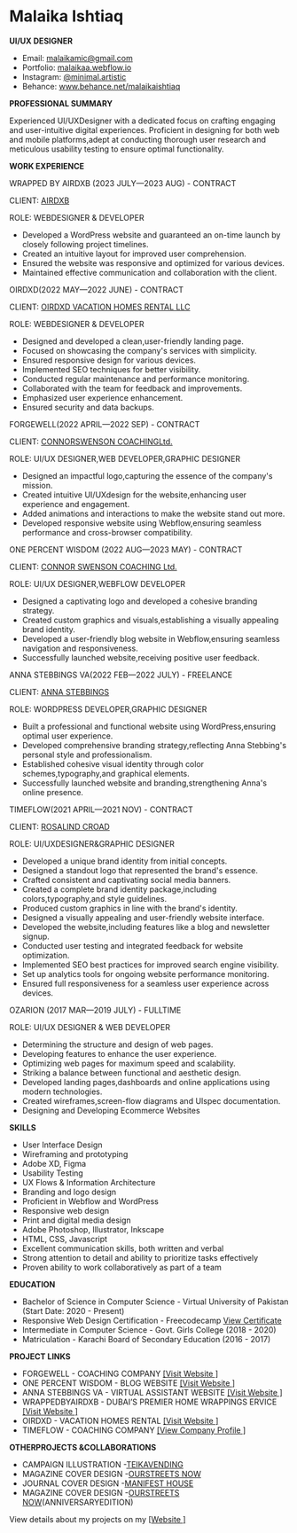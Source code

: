# Malaika Ishtiaq

**UI/UX DESIGNER**

- Email: <malaikamic@gmail.com>
- Portfolio: [malaikaa.webflow.io](https://malaikaa.webflow.io/)
- Instagram: [@minimal.artistic](https://www.instagram.com/minimal.artistic/)
- Behance: www.behance.net/malaikaishtiaq

**PROFESSIONAL SUMMARY**

Experienced UI/UXDesigner with a dedicated focus on crafting engaging and user-intuitive digital experiences. Proficient in designing for both web and mobile platforms,adept at conducting thorough user research and meticulous usability testing to ensure optimal functionality.

**WORK EXPERIENCE**

WRAPPED BY AIRDXB (2023 JULY—2023 AUG) - CONTRACT 

CLIENT: [AIRDXB](https://air-dxb.com/)

ROLE: WEBDESIGNER & DEVELOPER

- Developed a WordPress website and guaranteed an on-time launch by closely following project timelines.
- Created an intuitive layout for improved user comprehension.
- Ensured the website was responsive and optimized for various devices.
- Maintained effective communication and collaboration with the client.

OIRDXD(2022 MAY—2022 JUNE) - CONTRACT 

CLIENT: [OIRDXD VACATION HOMES RENTAL LLC ](https://oirdxd.com/)

ROLE: WEBDESIGNER & DEVELOPER

- Designed and developed a clean,user-friendly landing page.
- Focused on showcasing the company's services with simplicity.
- Ensured responsive design for various devices.
- Implemented SEO techniques for better visibility.
- Conducted regular maintenance and performance monitoring.
- Collaborated with the team for feedback and improvements.
- Emphasized user experience enhancement.
- Ensured security and data backups.

FORGEWELL(2022 APRIL—2022 SEP) - CONTRACT

CLIENT: [CONNORSWENSON COACHINGLtd.](https://www.connorswenson.com/)

ROLE: UI/UX DESIGNER,WEB DEVELOPER,GRAPHIC DESIGNER

- Designed an impactful logo,capturing the essence of the company's mission.
- Created intuitive UI/UXdesign for the website,enhancing user experience and engagement.
- Added animations and interactions to make the website stand out more.
- Developed responsive website using Webflow,ensuring seamless performance and cross-browser compatibility.

ONE PERCENT WISDOM (2022 AUG—2023 MAY) - CONTRACT 

CLIENT: [CONNOR SWENSON COACHING Ltd.](https://www.connorswenson.com/)

ROLE: UI/UX DESIGNER,WEBFLOW DEVELOPER

- Designed a captivating logo and developed a cohesive branding strategy.
- Created custom graphics and visuals,establishing a visually appealing brand identity.
- Developed a user-friendly blog website in Webflow,ensuring seamless navigation and responsiveness.
- Successfully launched website,receiving positive user feedback.

ANNA STEBBINGS VA(2022 FEB—2022 JULY) - FREELANCE 

CLIENT: [ANNA STEBBINGS](http://annastebbings.com/)

ROLE: WORDPRESS DEVELOPER,GRAPHIC DESIGNER

- Built a professional and functional website using WordPress,ensuring optimal user experience.
- Developed comprehensive branding strategy,reflecting Anna Stebbing's personal style and professionalism.
- Established cohesive visual identity through color schemes,typography,and graphical elements.
- Successfully launched website and branding,strengthening Anna's online presence.

TIMEFLOW(2021 APRIL—2021 NOV) - CONTRACT 

CLIENT: [ROSALIND CROAD](https://www.rosalindcroad.com/)

ROLE: UI/UXDESIGNER&GRAPHIC DESIGNER

- Developed a unique brand identity from initial concepts.
- Designed a standout logo that represented the brand's essence.
- Crafted consistent and captivating social media banners.
- Created a complete brand identity package,including colors,typography,and style guidelines.
- Produced custom graphics in line with the brand's identity.
- Designed a visually appealing and user-friendly website interface.
- Developed the website,including features like a blog and newsletter signup.
- Conducted user testing and integrated feedback for website optimization.
- Implemented SEO best practices for improved search engine visibility.
- Set up analytics tools for ongoing website performance monitoring.
- Ensured full responsiveness for a seamless user experience across devices.

OZARION (2017 MAR—2019 JULY) - FULLTIME 

ROLE: UI/UX DESIGNER & WEB DEVELOPER

- Determining the structure and design of web pages.
- Developing features to enhance the user experience.
- Optimizing web pages for maximum speed and scalability.
- Striking a balance between functional and aesthetic design.
- Developed landing pages,dashboards and online applications using modern technologies.
- Created wireframes,screen-flow diagrams and UIspec documentation.
- Designing and Developing Ecommerce Websites

**SKILLS**

- User Interface Design
- Wireframing and prototyping
- Adobe XD, Figma
- Usability Testing
- UX Flows & Information Architecture
- Branding and logo design
- Proficient in Webflow and WordPress
- Responsive web design
- Print and digital media design
- Adobe Photoshop, Illustrator, Inkscape
- HTML, CSS, Javascript
- Excellent communication skills, both written and verbal
- Strong attention to detail and ability to prioritize tasks effectively
- Proven ability to work collaboratively as part of a team

**EDUCATION**

- Bachelor of Science in Computer Science - Virtual University of Pakistan (Start Date: 2020 - Present)
- Responsive Web Design Certification - Freecodecamp [View Certificate](https://www.freecodecamp.org/certification/fccae445c9c-e762-4135-87c9-7c3ea43ecb1f/responsive-web-design)
- Intermediate in Computer Science - Govt. Girls College (2018 - 2020)
- Matriculation - Karachi Board of Secondary Education (2016 - 2017)

**PROJECT LINKS**

- FORGEWELL - COACHING COMPANY [\[Visit Website \]](https://forgewell.co/)
- ONE PERCENT WISDOM - BLOG WEBSITE [\[Visit Website \]](https://www.onepercentwisdom.com/)
- ANNA STEBBINGS VA - VIRTUAL ASSISTANT WEBSITE [\[Visit Website \]](http://annastebbings.com/)
- WRAPPEDBYAIRDXB - DUBAI’S PREMIER HOME WRAPPINGS ERVICE [\[Visit Website \]](https://wrappedbyairdxb.com/)
- OIRDXD - VACATION HOMES RENTAL [\[Visit Website \]](https://oirdxd.com/)
- TIMEFLOW - COACHING COMPANY [\[View Company Profile \]](https://www.linkedin.com/company/timeflow-co/?originalSubdomain=uk)

**OTHERPROJECTS &COLLABORATIONS**

- CAMPAIGN ILLUSTRATION -[TEIKAVENDING](https://www.instagram.com/p/CphMdmRNI5u/)
- MAGAZINE COVER DESIGN -[OURSTREETS NOW](https://www.ourstreetsnow.org/_files/ugd/ca21b2_08ac84ef4e64458d8d1856e1ed2b83c1.pdf)
- JOURNAL COVER DESIGN -[MANIFEST HOUSE](https://www.instagram.com/p/CgFtKh_PyFE/)
- MAGAZINE COVER DESIGN -[OURSTREETS NOW](https://www.ourstreetsnow.org/_files/ugd/0f63f9_329eaba5baef4a45aecc443905ca7d38.pdf)(ANNIVERSARYEDITION)

View details about my projects on my [[Website \]](https://malaikaa.webflow.io/)
